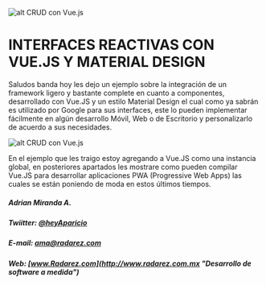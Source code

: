 ![alt CRUD con Vue.js](http://www.radarez.com.mx/RadarezWeb/assets/images/blog/vue-material/desarrollo-de-software-morelos-vuematerial.jpg "CRUD Vue.js")
# INTERFACES REACTIVAS CON VUE.JS Y MATERIAL DESIGN
Saludos banda hoy les dejo un ejemplo sobre la integración de un framework ligero y bastante complete en cuanto a componentes, desarrollado con Vue.JS y un estilo Material Design el cual como ya sabrán es utilizado por Google para sus interfaces, este lo pueden implementar fácilmente en algún desarrollo Móvil, Web o de Escritorio y personalizarlo de acuerdo a sus necesidades.

![alt CRUD con Vue.js](http://www.radarez.com.mx/RadarezWeb/assets/images/blog/vue-material/desarrollo-android-morelos.png "CRUD Vue.js")

En el ejemplo que les traigo estoy agregando a Vue.JS como una instancia global, en posteriores apartados les mostrare como pueden compilar Vue.JS para desarrollar aplicaciones PWA (Progressive Web Apps) las cuales se están poniendo de moda en estos últimos tiempos.

##### Adrian Miranda A.
##### Twiitter: [@heyAparicio](https://twitter.com/heyaparicio?lang=es "@heyAparicio")
##### E-mail: ama@radarez.com
##### Web: [www.Radarez.com](http://www.radarez.com.mx "Desarrollo de software a medida")
